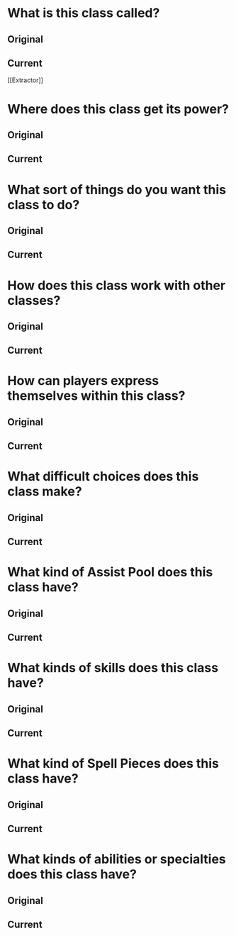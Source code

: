 # What is this class called?
## Original


## Current
[[Extractor]]

# Where does this class get its power?
## Original


## Current


# What sort of things do you want this class to do?
## Original


## Current


# How does this class work with other classes?
## Original


## Current


# How can players express themselves within this class?
## Original


## Current


# What difficult choices does this class make?
## Original


## Current


# What kind of Assist Pool does this class have?
## Original


## Current


# What kinds of skills does this class have?
## Original


## Current


# What kind of Spell Pieces does this class have?
## Original


## Current


# What kinds of abilities or specialties does this class have?
## Original


## Current


